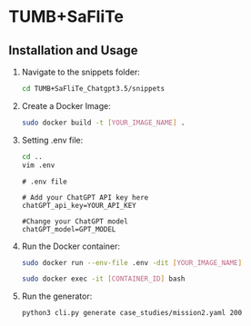 # TUMB+SaFliTe


## Installation and Usage

1. Navigate to the snippets folder:
    ```bash
    cd TUMB+SaFliTe_Chatgpt3.5/snippets
    ```

3. Create a Docker Image:
	```bash
    sudo docker build -t [YOUR_IMAGE_NAME] .
    ```

4. Setting .env file:
	```bash
    cd ..
	vim .env
    ```
	```plaintext
	# .env file

	# Add your ChatGPT API key here
	chatGPT_api_key=YOUR_API_KEY
	
	#Change your ChatGPT model
	chatGPT_model=GPT_MODEL

5. Run the Docker container:
	```bash
    sudo docker run --env-file .env -dit [YOUR_IMAGE_NAME]

	sudo docker exec -it [CONTAINER_ID] bash
    ```
	
6. Run the generator:
	```bash
    python3 cli.py generate case_studies/mission2.yaml 200
    ```



